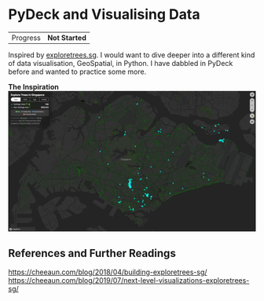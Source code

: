 # PyDeck and Visualising Data

|||
|-|-|
|Progress|**Not Started**|

Inspired by [exploretrees.sg](https://exploretrees.sg/). I would want to dive deeper into a different kind of data visualisation, GeoSpatial, in Python. I have dabbled in PyDeck before and wanted to practice some more.

**The Inspiration**
![Explore Trees.SG Map](./images/exploretrees.sg_.png)

## References and Further Readings

https://cheeaun.com/blog/2018/04/building-exploretrees-sg/
https://cheeaun.com/blog/2019/07/next-level-visualizations-exploretrees-sg/

